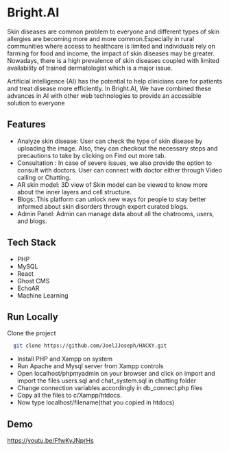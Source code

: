 
# Bright.AI

Skin diseases are common problem to everyone and different types of skin allergies are becoming more and more common.Especially in rural communities where access to healthcare is limited and individuals rely on farming for food and income, the impact of skin diseases may be greater. Nowadays, there is a high prevalence of skin diseases coupled with limited availability of trained dermatologist which is a major issue.

Artificial intelligence (AI) has the potential to help clinicians care for patients and treat disease more efficiently. In Bright.AI, We have combined these advances in AI with other web technologies to provide an  accessible solution to everyone
## Features

- Analyze skin disease: User can check the type of skin disease by uploading the image. Also, they can checkout the necessary steps and precautions to take by clicking on Find out more tab.
- Consultation : In case of severe issues, we also provide the option to consult with doctors. User can connect with doctor either through Video calling or Chatting.
- AR skin model: 3D view of Skin model can be viewed to know more about the inner layers and cell structure.
- Blogs:.This platform can unlock new ways for people to stay better informed about skin disorders through expert curated blogs.
- Admin Panel: Admin can manage data about all the chatrooms, users, and blogs.


## Tech Stack

- PHP
- MySQL
- React
- Ghost CMS
- EchoAR
- Machine Learning

  
## Run Locally

Clone the project

```bash
  git clone https://github.com/JoelJJoseph/HACKY.git
```
- Install PHP and Xampp on system
- Run Apache and Mysql server from Xampp controls
- Open localhost/phpmyadmin on your browser and click on import and import the files users.sql and chat_system.sql in chatting folder
- Change connection variables accordingly in db_connect.php files
- Copy all the files to c/Xampp/htdocs.
- Now type localhost/filename(that you copied in htdocs)

  
## Demo
https://youtu.be/FfwKyJNprHs

  





  
